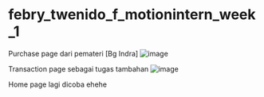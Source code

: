 # febry_twenido_f_motionintern_week_1


Purchase page dari pemateri [Bg Indra]
![image](https://github.com/Febry3/Motion_Week1/assets/121351049/affacb86-a543-48d3-a211-88308788c1fb)

Transaction page sebagai tugas tambahan
![image](https://github.com/Febry3/Motion_Week1/assets/121351049/630b2675-556b-436e-9493-bf74e2902f21)



Home page lagi dicoba ehehe

